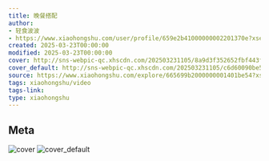 ```yaml
---
title: 晚餐搭配
author:
- 轻食波波
- https://www.xiaohongshu.com/user/profile/659e2b41000000002201370e?xsec_token=undefined
created: 2025-03-23T00:00:00
modified: 2025-03-23T00:00:00
cover: http://sns-webpic-qc.xhscdn.com/202503231105/8a9d3f352652fbf443f8616f2f715bb0/1040g008313c8g70j086g5pcu5d0oidoe20diioo!nc_n_webp_prv_1
cover_default: http://sns-webpic-qc.xhscdn.com/202503231105/c6d60090be57ecff837b5e4e39f7e8da/1040g008313c8g70j086g5pcu5d0oidoe20diioo!nc_n_webp_mw_1
source: https://www.xiaohongshu.com/explore/665699b2000000001401be54?xsec_token=AB-l4r7NIGdrCBCKxF6YGoQ6e6K0gKKpZsOoIJw-aqNK8=
tags: xiaohongshu/video
tags-link:
type: xiaohongshu
---
```


## Meta

![cover](http://sns-webpic-qc.xhscdn.com/202503231105/8a9d3f352652fbf443f8616f2f715bb0/1040g008313c8g70j086g5pcu5d0oidoe20diioo!nc_n_webp_prv_1)
![cover_default](http://sns-webpic-qc.xhscdn.com/202503231105/c6d60090be57ecff837b5e4e39f7e8da/1040g008313c8g70j086g5pcu5d0oidoe20diioo!nc_n_webp_mw_1)
